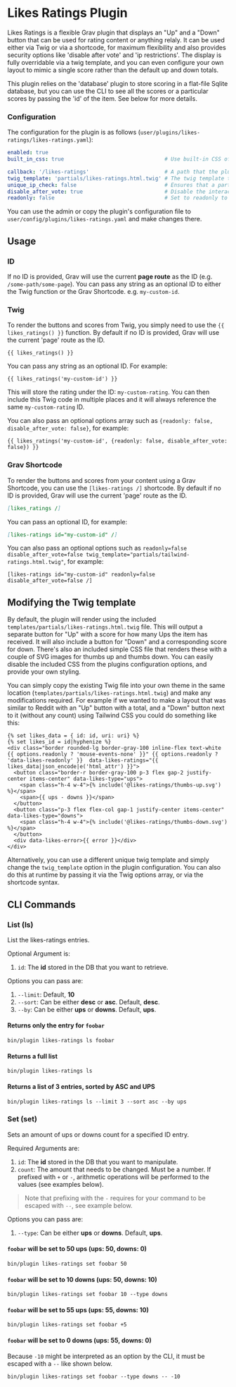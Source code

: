 # Likes Ratings Plugin

Likes Ratings is a flexible Grav plugin that displays an "Up" and a "Down" button that can be used for rating content or anything relaly.  It can be used either via Twig or via a shortcode, for maximum flexibility and also provides security options like 'disable after vote' and 'ip restrictions'. The display is fully overridable via a twig template, and you can even configure your own layout to mimic a single score rather than the default up and down totals.

This plugin relies on the 'database' plugin to store scoring in a flat-file Sqlite database, but you can use the CLI to see all the scores or a particular scores by passing the 'id' of the item.  See below for more details.

### Configuration

The configuration for the plugin is as follows (`user/plugins/likes-ratings/likes-ratings.yaml`):

```yaml
enabled: true
built_in_css: true                                # Use built-in CSS of the plugin.

callback: '/likes-ratings'                        # A path that the plugin will look for when processing Ajax calls
twig_template: 'partials/likes-ratings.html.twig' # The twig template to use for rendering the plugin
unique_ip_check: false                            # Ensures that a particular IP can only vote once
disable_after_vote: true                          # Disable the interaction after the user has already made the vote
readonly: false                                   # Set to readonly to disable all interaction
```

You can use the admin or copy the plugin's configuration file to `user/config/plugins/likes-ratings.yaml` and make changes there.

## Usage

### ID

If no ID is provided, Grav will use the current **page route** as the ID (e.g. `/some-path/some-page`).  You can pass any string as an optional ID to either the Twig function or the Grav Shortcode.  e.g. `my-custom-id`.

### Twig

To render the buttons and scores from Twig, you simply need to use the `{{ likes_ratings() }}` function. By default if no ID is provided, Grav will use the current 'page' route as the ID.  

```twig
{{ likes_ratings() }}
```

You can pass any string as an optional ID. For example:

```twig
{{ likes_ratings('my-custom-id') }}
```

This will store the rating under the ID: `my-custom-rating`.  You can then include this Twig code in multiple places and it will always reference the same `my-custom-rating` ID.

You can also pass an optional options array such as `{readonly: false, disable_after_vote: false}`, for example:

```twig
{{ likes_ratings('my-custom-id', {readonly: false, disable_after_vote: false}) }}
```

### Grav Shortcode

To render the buttons and scores from your content using a Grav Shortcode, you can use the `[likes-ratings /]` shortcode.  By default if no ID is provided, Grav will use the current 'page' route as the ID.  

```markdown
[likes_ratings /]
```


You can pass an optional ID, for example:

```markdown
[likes-ratings id="my-custom-id" /]
```

You can also pass an optional options such as `readonly=false disable_after_vote=false twig_template="partials/tailwind-ratings.html.twig"`, for example:

```twig
[likes-ratings id="my-custom-id" readonly=false disable_after_vote=false /]
```

## Modifying the Twig template 

By default, the plugin will render using the included `templates/partials/likes-ratings.html.twig` file.  This will output a separate button for "Up" with a score for how many Ups the item has received.  It will also include a button for "Down" and a corresponding score for down.  There's also an included simple CSS file that renders these with a couple of SVG images for thumbs up and thumbs down.  You can easily disable the included CSS from the plugins configuration options, and provide your own styling. 

You can simply copy the existing Twig file into your own theme in the same location (`templates/partials/likes-ratings.html.twig`) and make any modifications required.  For example if we wanted to make a layout that was similar to Reddit with an "Up" button with a total, and a "Down" button next to it (without any count) using Tailwind CSS you could do something like this:

```twig
{% set likes_data = { id: id, uri: uri} %}
{% set likes_id = id|hyphenize %}
<div class="border rounded-lg border-gray-100 inline-flex text-white {{ options.readonly ? 'mouse-events-none' }}" {{ options.readonly ? 'data-likes-readonly' }}  data-likes-ratings="{{ likes_data|json_encode|e('html_attr') }}">
  <button class="border-r border-gray-100 p-3 flex gap-2 justify-center items-center" data-likes-type="ups">
    <span class="h-4 w-4">{% include('@likes-ratings/thumbs-up.svg') %}</span>
    <span>{{ ups - downs }}</span>
  </button>
  <button class="p-3 flex flex-col gap-1 justify-center items-center" data-likes-type="downs">
    <span class="h-4 w-4">{% include('@likes-ratings/thumbs-down.svg') %}</span>
  </button>
  <div data-likes-error>{{ error }}</div>
</div>
```

Alternatively, you can use a different unique twig template and simply change the `twig_template` option in the plugin configuration.  You can also do this at runtime by passing it via the Twig options array, or via the shortcode syntax.

## CLI Commands

### List (ls)
List the likes-ratings entries. 

Optional Argument is:
1. `id`: The **id** stored in the DB that you want to retrieve.

Options you can pass are:
1. `--limit`: Default, **10** 
2. `--sort`: Can be either **desc** or **asc**. Default, **desc**.
3. `--by`: Can be either **ups** or **downs**. Default, **ups**.

#### Returns only the entry for `foobar`
```
bin/plugin likes-ratings ls foobar
```

#### Returns a full list
```
bin/plugin likes-ratings ls
```

#### Returns a list of 3 entries, sorted by ASC and UPS
```
bin/plugin likes-ratings ls --limit 3 --sort asc --by ups
```

### Set (set)
Sets an amount of ups or downs count for a specified ID entry. 

Required Arguments are:
1. `id`: The **id** stored in the DB that you want to manipulate.
2. `count`: The amount that needs to be changed. Must be a number. If prefixed with `+` or `-`, arithmetic operations will be performed to the values (see examples below).

> Note that prefixing with the `-` requires for your command to be escaped with `--`, see example below.

Options you can pass are:
1. `--type`: Can be either **ups** or **downs**. Default, **ups**.

#### `foobar` will be set to 50 ups (ups: 50, downs: 0)
```
bin/plugin likes-ratings set foobar 50
```

#### `foobar` will be set to 10 downs (ups: 50, downs: 10)
```
bin/plugin likes-ratings set foobar 10 --type downs
```

#### `foobar` will be set to 55 ups (ups: 55, downs: 10)
```
bin/plugin likes-ratings set foobar +5
```

#### `foobar` will be set to 0 downs (ups: 55, downs: 0)

Because `-10` might be interpreted as an option by the CLI, it must be escaped with a `--` like shown below. 
```
bin/plugin likes-ratings set foobar --type downs -- -10
```
